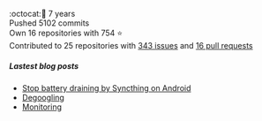 :octocat::birthday: 7 years  
Pushed 5102 commits  
Own 16 repositories with 754 :star:  
Contributed to 25 repositories with [343 issues](https://github.com/issues?q=is%3Aissue+author%3Aeoli3n) and [16 pull requests](https://github.com/pulls?q=is%3Apr+author%3Aeoli3n+)

##### Lastest blog posts
- [Stop battery draining by Syncthing on Android](https://eoli3n.github.io/2021/12/29/syncthing-battery-draining.html)
- [Degoogling](https://eoli3n.github.io/2021/12/21/degoogling-android.html)
- [Monitoring](https://eoli3n.github.io/2021/12/10/monitoring.html)
